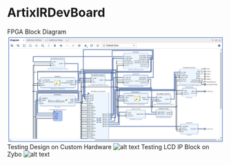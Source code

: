 # ArtixIRDevBoard
FPGA Block Diagram
![alt text](https://github.com/jwt32130/ArtixIRDevBoard/blob/main/ArtixFPGALayout.png)
Testing Design on Custom Hardware
![alt text](https://github.com/jwt32130/ArtixIRDevBoard/blob/main/LinearStretchTesting.jpg)
Testing LCD IP Block on Zybo
![alt text](https://github.com/jwt32130/ArtixIRDevBoard/blob/main/LCDIPTesting.jpg)
